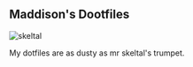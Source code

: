 ## Maddison's Dootfiles

![skeltal](https://media.giphy.com/media/rp57esi23fSWA/giphy.gif)

My dotfiles are as dusty as mr skeltal's trumpet.
